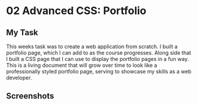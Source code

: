 # 02 Advanced CSS: Portfolio

## My Task

This weeks task was to create a web application from scratch. I built a portfolio page, which I can add to as the course progresses. Along side that I built a CSS page that I can use to display the portfolio pages in a fun way. This is a living document that will grow over time to look like a professionally styled portfolio page, serving to showcase my skills as a web developer.

## Screenshots